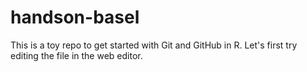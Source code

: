 # handson-basel

<!-- badges: start -->
<!-- badges: end -->

This is a toy repo to get started with Git and GitHub in R.
Let's first try editing the file in the web editor.
